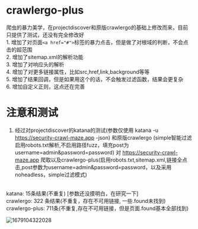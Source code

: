 # crawlergo-plus
爬虫的暴力美学，在projectdiscover和原版crawlergo的基础上修改而来，目前只提供了测试，还没有完全修改好
<br> 1. 增加了对页面`<a href="#">`标签的暴力点击，但是做了对根域的判断，不会点击的超范围
<br> 2. 增加了sitemap.xml的解析功能
<br> 3. 增加了对响应头的解析
<br> 4. 增加了对更多链接属性，比如src,href,link,background等等
<br> 5. 增加了结果回调，但是如果用这个的话，不会触发过滤函数，结果会更复杂
<br> 6. 增加自定义正则，这点还在完善


# 注意和测试
1. 经过对projectdiscover的katana的测试(参数仅使用 katana -u https://security-crawl-maze.app  -json) 和原版crawlergo (simple智能过滤启用robots.txt解析,不启用路径fuzz，填充post为username=admin&password=password) 对 https://security-crawl-maze.app 爬取以及crawlergo-plus(启用robots.txt,sitemap.xml,链接全点击,post参数为username=admin&password=password，以及采用noheadless，simple过滤模式)

<br>katana: 15条结果(不重复) [参数还没摸明白，在研究一下]
<br>crawlergo: 322 条结果(不重复，存在不可用链接, 一些.found未找到)
<br>crawlergo-plus: 711条(不重复,存在不可用链接，但是页面.found基本全部找到)


![1679104322028](https://user-images.githubusercontent.com/74412075/226077061-505115df-30e9-4ee1-8595-43a00efb1ee4.png)
